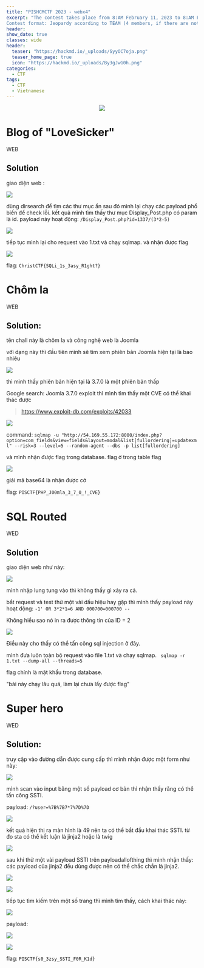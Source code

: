 ```yaml
---
title: "PISHCMCTF 2023 - webx4"
excerpt: "The contest takes place from 8:AM February 11, 2023 to 8:AM February 12, 2023
Contest format: Jeopardy according to TEAM (4 members, if there are not enough people, please type x in the remaining content.) 💻 "
header:
show_date: true
classes: wide
header:
  teaser: "https://hackmd.io/_uploads/SyyOC7oja.png"
  teaser_home_page: true
  icon: "https://hackmd.io/_uploads/By3gJwG0h.png"
categories:
  - CTF
tags:
  - CTF
  - Vietnamese
---
```


<p align="center">
<img src="https://hackmd.io/_uploads/SyyOC7oja.png">
</p>

# Blog of "LoveSicker"
WEB

## Solution
giao diện web :

![](https://hackmd.io/_uploads/ByxDuiHjn.png)


dùng dirsearch để tìm các thư mục ẩn 
sau đó mình lại chạy các payload phổ biến để check lỗi.
kết quả mình tìm thấy thư mục Display_Post.php có param là id.
payload này hoạt động: `/Display_Post.php?id=1337/(3*2-5)`

![](https://hackmd.io/_uploads/B1dvuoBi2.png)

tiếp tục mình lại cho request vào 1.txt và chạy sqlmap.
và nhận được flag

![](https://hackmd.io/_uploads/H1eOuiHo3.png)

flag: `ChristCTF{SQLi_1s_3asy_R1ght?}`

# Chôm la
WEB

## Solution:
tên chall này là chôm la và công nghệ web là Joomla

với dạng này thì đầu tiên mình sẽ tìm xem phiên bản Joomla hiện tại là bao nhiêu

![](https://hackmd.io/_uploads/Skm9dsBjh.png)

thì mình thấy phiên bản hiện tại là 3.7.0 là một phiên bản thấp

Google search: Joomla 3.7.0 exploit 
thì mình tìm thấy một CVE có thể khai thác được
> https://www.exploit-db.com/exploits/42033

![](https://hackmd.io/_uploads/SycqdsSih.png)

command: `sqlmap -u "http://54.169.55.172:8000/index.php?option=com_fields&view=fields&layout=modal&list[fullordering]=updatexml" --risk=3 --level=5 --random-agent --dbs -p list[fullordering]`

và mình nhận được flag trong database.
flag ở trong table flag

![](https://hackmd.io/_uploads/BJzidiHj3.png)

giải mã base64 là nhận được cờ

flag: `PISCTF{PHP_J00mla_3_7_0_!_CVE}`

# SQL Routed
WED

## Solution
giao diện web như này:

![](https://hackmd.io/_uploads/rkfTusBin.png)

mình nhập lung tung vào thì không thấy gì xảy ra cả.

bắt request và test thử một vài dấu hiệu hay gặp thì mình thấy payload này hoạt động: 
`-1' OR 3*2*1=6 AND 000700=000700 --`

Không hiểu sao nó in ra được thông tin của ID = 2

![](https://hackmd.io/_uploads/rJFpuiBjn.png)

Điều này cho thấy có thể tấn công sql injection ở đây.

mình đưa luôn toàn bộ request vào file 1.txt và chạy sqlmap.
` sqlmap -r 1.txt --dump-all --threads=5`

flag chính là mật khẩu trong database.

"bài này chạy lâu quá, làm lại chưa lấy được flag"

# Super hero
WED

## Solution:
truy cập vào đường dẫn được cung cấp thì mình nhận được một form như này:

![](https://hackmd.io/_uploads/rkv1Kiroh.png)

mình scan vào input bằng một số payload cơ bản thì nhận thấy rằng có thể tấn công SSTI.

payload: `/?user=%7B%7B7*7%7D%7D`

![](https://hackmd.io/_uploads/SkJgYsBs3.png)

kết quả hiện thị ra màn hình là 49 nên ta có thể bắt đầu khai thác SSTI.
từ đo sta có thể kết luận là jinja2 hoặc là twig

![](https://hackmd.io/_uploads/SJIgFsron.png)

sau khi thử một vài payload SSTI trên payloadallofthing thì mình nhận thấy: 
các payload của jinja2 đều dùng được nên có thể chắc chắn là jinja2.

![](https://hackmd.io/_uploads/S1ubFoSsn.png)

![](https://hackmd.io/_uploads/HkWQtoHjh.png)



tiếp tục tìm kiếm trên một số trang thì mình tìm thấy, cách khai thác này:

![](https://hackmd.io/_uploads/rJu7FoBo3.png)

payload:

![](https://hackmd.io/_uploads/HkmRPPfRn.png)

![](https://hackmd.io/_uploads/Bka7tjHj3.png)

flag: `PISCTF{s0_3zsy_SSTI_F0R_K1d}`